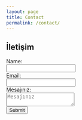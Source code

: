 ```yaml
---
layout: page
title: Contact
permalink: /contact/
---
```



## İletişim

<div id="formBlock">
       <form id="someForm">
           <label for="name">Name:</label> <br/>
           <input type="text" id="name"><br/>
           <label for="email">Email:</label> <br/>
           <input type="email" id="email"><br/>
           <label for="comments">Mesajınız:</label> <br/>
           <textarea id="comments" placeholder="Mesajınız"></textarea><br/>  
           <!-- Honeypot for spams -->
           <input type="text" name="_gotcha" style="display:none" />
           <input type="submit">
       </form>
</div>

   <div id="thankyouBlock" style="display:none">
       <p>
           Mesajınız başarıyla iletildi, değerli görüşleriniz için çok teşekkürler.
       </p>
   </div>

   <script type="text/javascript" src="http://ajax.googleapis.com/ajax/libs/jquery/2.1.4/jquery.min.js"></script>
   <script src="test.js"></script>
